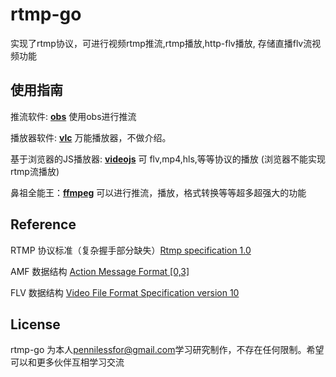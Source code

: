 # rtmp-go

实现了rtmp协议，可进行视频rtmp推流,rtmp播放,http-flv播放, 存储直播flv流视频功能


## 使用指南

推流软件:  [**obs**](https://obsproject.com/zh-cn) 使用obs进行推流

播放器软件:  [**vlc**](https://www.videolan.org/vlc/) 万能播放器，不做介绍。

基于浏览器的JS播放器:  [**videojs**](https://videojs.com/) 可 flv,mp4,hls,等等协议的播放 (浏览器不能实现rtmp流播放)

鼻祖全能王：[**ffmpeg**](https://www.ffmpeg.org/) 可以进行推流，播放，格式转换等等超多超强大的功能

## Reference 

RTMP 协议标准（复杂握手部分缺失）[Rtmp specification 1.0](https://www.adobe.com/content/dam/acom/en/devnet/rtmp/pdf/rtmp_specification_1.0.pdf)

AMF 数据结构 [Action Message Format [0,3]](https://www.adobe.com/content/dam/acom/en/devnet/pdf/amf0-file-format-specification.pdf)

FLV 数据结构 [Video File Format Specification version 10](https://www.adobe.com/content/dam/acom/en/devnet/flv/video_file_format_spec_v10.pdf)

## License

rtmp-go 为本人[pennilessfor@gmail.com](mailto:pennilessfor@gmail.com)学习研究制作，不存在任何限制。希望可以和更多伙伴互相学习交流